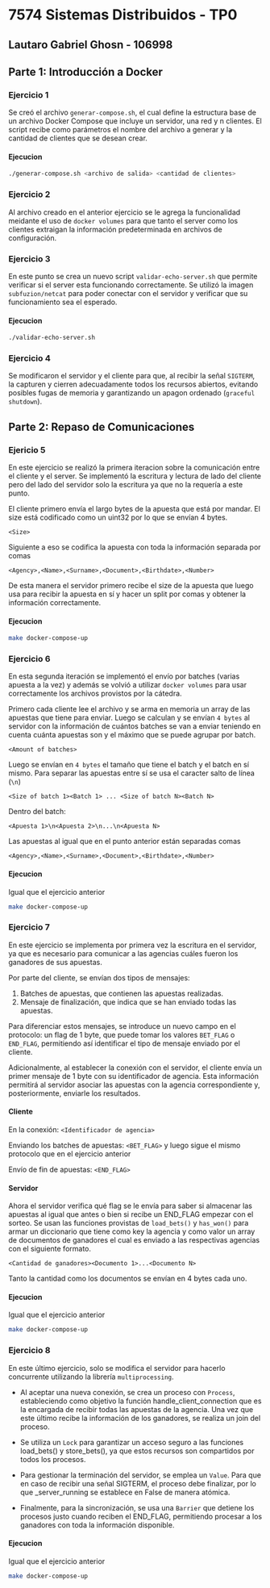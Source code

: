 # 7574 Sistemas Distribuidos - TP0
## Lautaro Gabriel Ghosn - 106998

## Parte 1: Introducción a Docker

### Ejercicio 1
Se creó el archivo `generar-compose.sh`, el cual define la estructura base de un archivo Docker Compose que incluye un servidor, una red y n clientes. El script recibe como parámetros el nombre del archivo a generar y la cantidad de clientes que se desean crear.

#### Ejecucion

``` bash
./generar-compose.sh <archivo de salida> <cantidad de clientes>
```

### Ejercicio 2
Al archivo creado en el anterior ejercicio se le agrega la funcionalidad meidante el uso de `docker volumes` para que tanto el server como los clientes extraigan la información predeterminada en archivos de configuración.

### Ejercicio 3
En este punto se crea un nuevo script `validar-echo-server.sh` que permite verificar si el server esta funcionando correctamente.
Se utilizó la imagen `subfuzion/netcat` para poder conectar con el servidor y verificar que su funcionamiento sea el esperado.

#### Ejecucion

``` bash
./validar-echo-server.sh
```

### Ejercicio 4
Se modificaron el servidor y el cliente para que, al recibir la señal `SIGTERM`, la capturen y cierren adecuadamente todos los recursos abiertos, evitando posibles fugas de memoria y garantizando un apagon ordenado (`graceful shutdown`).

## Parte 2: Repaso de Comunicaciones

### Ejericio 5
En este ejercicio se realizó la primera iteracion sobre la comunicación entre el cliente y el server. Se implementó la escritura y lectura de lado del cliente pero del lado del servidor solo la escritura ya que no la requería a este punto.

El cliente primero envía el largo bytes de la apuesta que está por mandar.
El size está codificado como un uint32 por lo que se envían 4 bytes.

`<Size>`

Siguiente a eso se codifica la apuesta con toda la información separada por comas

`<Agency>,<Name>,<Surname>,<Document>,<Birthdate>,<Number>`

De esta manera el servidor primero recibe el size de la apuesta que luego usa para recibir la apuesta en sí y hacer un split por comas y obtener la información correctamente.

#### Ejecucion
``` bash
make docker-compose-up
```

### Ejercicio 6
En esta segunda iteración se implementó el envío por batches (varias apuesta a la vez) y además se volvió a utilizar `docker volumes` para usar correctamente los archivos provistos por la cátedra.

Primero cada cliente lee el archivo y se arma en memoria un array de las apuestas que tiene para enviar. Luego se calculan y se envían `4 bytes` al servidor con la información de cuántos batches se van a enviar teniendo en cuenta cuánta apuestas son y el máximo que se puede agrupar por batch.

`<Amount of batches>`

Luego se envían en `4 bytes` el tamaño que tiene el batch y el batch en sí mismo. Para separar las apuestas entre sí se usa el caracter salto de línea (`\n`)

`<Size of batch 1><Batch 1> ... <Size of batch N><Batch N>`

Dentro del batch:

`<Apuesta 1>\n<Apuesta 2>\n...\n<Apuesta N>`

Las apuestas al igual que en el punto anterior están separadas comas

`<Agency>,<Name>,<Surname>,<Document>,<Birthdate>,<Number>`

#### Ejecucion
Igual que el ejercicio anterior
``` bash
make docker-compose-up
```

### Ejercicio 7
En este ejercicio se implementa por primera vez la escritura en el servidor, ya que es necesario para comunicar a las agencias cuáles fueron los ganadores de sus apuestas.

Por parte del cliente, se envían dos tipos de mensajes:

1. Batches de apuestas, que contienen las apuestas realizadas.
2. Mensaje de finalización, que indica que se han enviado todas las apuestas.

Para diferenciar estos mensajes, se introduce un nuevo campo en el protocolo: un flag de 1 byte, que puede tomar los valores `BET_FLAG` o `END_FLAG`, permitiendo así identificar el tipo de mensaje enviado por el cliente.

Adicionalmente, al establecer la conexión con el servidor, el cliente envía un primer mensaje de 1 byte con su identificador de agencia. Esta información permitirá al servidor asociar las apuestas con la agencia correspondiente y, posteriormente, enviarle los resultados.

#### Cliente
En la conexión: `<Identificador de agencia>`

Enviando los batches de apuestas: `<BET_FLAG>` y luego sigue el mismo protocolo que en el ejercicio anterior

Envío de fin de apuestas: `<END_FLAG>` 

#### Servidor
Ahora el servidor verifica qué flag se le envía para saber si almacenar las apuestas al igual que antes o bien si recibe un END_FLAG empezar con el sorteo. Se usan las funciones provistas de `load_bets()` y `has_won()` para armar un diccionario que tiene como key la agencia y como valor un array de documentos de ganadores el cual es enviado a las respectivas agencias con el siguiente formato.

`<Cantidad de ganadores><Documento 1>...<Documento N>`

Tanto la cantidad como los documentos se envían en 4 bytes cada uno.

#### Ejecucion
Igual que el ejercicio anterior
``` bash
make docker-compose-up
```

### Ejercicio 8
En este último ejercicio, solo se modifica el servidor para hacerlo concurrente utilizando la librería `multiprocessing`.

- Al aceptar una nueva conexión, se crea un proceso con `Process`, estableciendo como objetivo la función handle_client_connection que es la encargada de recibir todas las apuestas de la agencia. Una vez que este último recibe la información de los ganadores, se realiza un join del proceso.

- Se utiliza un `Lock` para garantizar un acceso seguro a las funciones load_bets() y store_bets(), ya que estos recursos son compartidos por todos los procesos.

- Para gestionar la terminación del servidor, se emplea un `Value`. Para que en caso de recibir una señal SIGTERM, el proceso debe finalizar, por lo que _server_running se establece en False de manera atómica.

- Finalmente, para la sincronización, se usa una `Barrier` que detiene los procesos justo cuando reciben el END_FLAG, permitiendo procesar a los ganadores con toda la información disponible.

#### Ejecucion
Igual que el ejercicio anterior
``` bash
make docker-compose-up
```